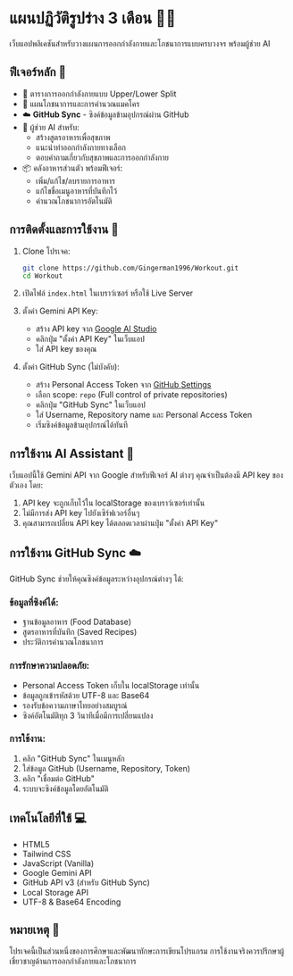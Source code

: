 # แผนปฏิวัติรูปร่าง 3 เดือน 🏋️‍♂️

เว็บแอปพลิเคชันสำหรับวางแผนการออกกำลังกายและโภชนาการแบบครบวงจร พร้อมผู้ช่วย AI

## ฟีเจอร์หลัก 🌟

- 📅 ตารางการออกกำลังกายแบบ Upper/Lower Split
- 🥗 แผนโภชนาการและการคำนวณแมคโคร
- ☁️ **GitHub Sync** - ซิงค์ข้อมูลข้ามอุปกรณ์ผ่าน GitHub
- 🤖 ผู้ช่วย AI สำหรับ:
  - สร้างสูตรอาหารเพื่อสุขภาพ
  - แนะนำท่าออกกำลังกายทางเลือก
  - ตอบคำถามเกี่ยวกับสุขภาพและการออกกำลังกาย
- 📦 คลังอาหารส่วนตัว พร้อมฟีเจอร์:
  - เพิ่ม/แก้ไข/ลบรายการอาหาร
  - แก้ไขชื่อเมนูอาหารที่บันทึกไว้
  - คำนวณโภชนาการอัตโนมัติ

## การติดตั้งและการใช้งาน 🚀

1. Clone โปรเจค:
   ```bash
   git clone https://github.com/Gingerman1996/Workout.git
   cd Workout
   ```

2. เปิดไฟล์ `index.html` ในเบราว์เซอร์ หรือใช้ Live Server

3. ตั้งค่า Gemini API Key:
   - สร้าง API key จาก [Google AI Studio](https://makersuite.google.com/app/apikey)
   - คลิกปุ่ม "ตั้งค่า API Key" ในเว็บแอป
   - ใส่ API key ของคุณ

4. ตั้งค่า GitHub Sync (ไม่บังคับ):
   - สร้าง Personal Access Token จาก [GitHub Settings](https://github.com/settings/tokens)
   - เลือก scope: `repo` (Full control of private repositories)
   - คลิกปุ่ม "GitHub Sync" ในเว็บแอป
   - ใส่ Username, Repository name และ Personal Access Token
   - เริ่มซิงค์ข้อมูลข้ามอุปกรณ์ได้ทันที

## การใช้งาน AI Assistant 🤖

เว็บแอปนี้ใช้ Gemini API จาก Google สำหรับฟีเจอร์ AI ต่างๆ คุณจำเป็นต้องมี API key ของตัวเอง โดย:
1. API key จะถูกเก็บไว้ใน localStorage ของเบราว์เซอร์เท่านั้น
2. ไม่มีการส่ง API key ไปยังเซิร์ฟเวอร์อื่นๆ
3. คุณสามารถเปลี่ยน API key ได้ตลอดเวลาผ่านปุ่ม "ตั้งค่า API Key"

## การใช้งาน GitHub Sync ☁️

GitHub Sync ช่วยให้คุณซิงค์ข้อมูลระหว่างอุปกรณ์ต่างๆ ได้:

### ข้อมูลที่ซิงค์ได้:
- ฐานข้อมูลอาหาร (Food Database)
- สูตรอาหารที่บันทึก (Saved Recipes)
- ประวัติการคำนวณโภชนาการ

### การรักษาความปลอดภัย:
- Personal Access Token เก็บใน localStorage เท่านั้น
- ข้อมูลถูกเข้ารหัสด้วย UTF-8 และ Base64
- รองรับข้อความภาษาไทยอย่างสมบูรณ์
- ซิงค์อัตโนมัติทุก 3 วินาทีเมื่อมีการเปลี่ยนแปลง

### การใช้งาน:
1. คลิก "GitHub Sync" ในเมนูหลัก
2. ใส่ข้อมูล GitHub (Username, Repository, Token)
3. คลิก "เชื่อมต่อ GitHub" 
4. ระบบจะซิงค์ข้อมูลโดยอัตโนมัติ

## เทคโนโลยีที่ใช้ 💻

- HTML5
- Tailwind CSS
- JavaScript (Vanilla)
- Google Gemini API
- GitHub API v3 (สำหรับ GitHub Sync)
- Local Storage API
- UTF-8 & Base64 Encoding

## หมายเหตุ 📝

โปรเจคนี้เป็นส่วนหนึ่งของการศึกษาและพัฒนาทักษะการเขียนโปรแกรม การใช้งานจริงควรปรึกษาผู้เชี่ยวชาญด้านการออกกำลังกายและโภชนาการ
